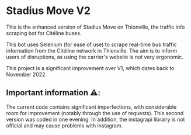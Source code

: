# Stadius Move V2

This is the enhanced version of Stadius Move on Thionville, the traffic info scraping bot for Citéline buses.

This bot uses Selenium (for ease of use) to scrape real-time bus traffic information from the Citéline network in Thionville. The aim is to inform users of disruptions, as using the carrier's website is not very ergonomic.

This project is a significant improvement over V1, which dates back to November 2022.

## Important information ⚠️:

The current code contains significant imperfections, with considerable room for improvement (notably through the use of requests). This second version was coded in one evening.
In addition, the instagrapi librairy is not official and may cause problems with instagram.
